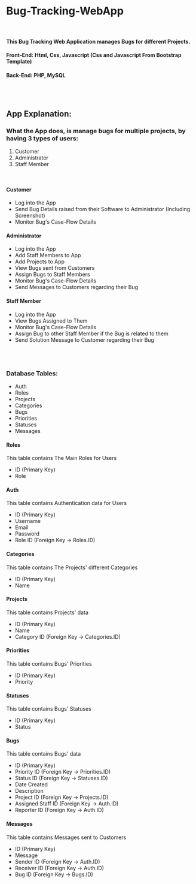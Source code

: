 # Bug-Tracking-WebApp

<br>

#### This Bug Tracking Web Application manages Bugs for different Projects.
#### Front-End: Html, Css, Javascript (Css and Javascript From Bootstrap Template)
#### Back-End: PHP, MySQL

<br>
<br>

## App Explanation:

### What the App does, is manage bugs for multiple projects, by having 3 types of users:
<ol>
    <li>Customer</li>
    <li>Administrator</li>
    <li>Staff Member</li>
</ol>

<br>

#### Customer
<ul>
	<li>Log into the App</li>
	<li>Send Bug Details raised from their Software to Administrator (Including Screenshot)</li>
	<li>Monitor Bug's Case-Flow Details</li>
</ul>

#### Administrator
<ul>
	<li>Log into the App</li>
	<li>Add Staff Members to App</li>
	<li>Add Projects to App</li>
	<li>View Bugs sent from Customers</li>
	<li>Assign Bugs to Staff Members</li>
	<li>Monitor Bug's Case-Flow Details</li>
	<li>Send Messages to Customers regarding their Bug</li>
</ul>

#### Staff Member
<ul>
	<li>Log into the App</li>
	<li>View Bugs Assigned to Them</li>
	<li>Monitor Bug's Case-Flow Details</li>
	<li>Assign Bug to other Staff Member if the Bug is related to them</li>
	<li>Send Solution Message to Customer regarding their Bug</li>
</ul>

<br>
<br>

### Database Tables:
<ul>
	<li>Auth</li>
	<li>Roles</li>
	<li>Projects</li>
	<li>Categories</li>
	<li>Bugs</li>
	<li>Priorities</li>
	<li>Statuses</li>
	<li>Messages</li>
</ul>

#### Roles
This table contains The Main Roles for Users
<ul>
	<li>ID (Primary Key)</li>
	<li>Role</li>
</ul>

#### Auth
This table contains Authentication data for Users
<ul>
	<li>ID (Primary Key)</li>
	<li>Username</li>
	<li>Email</li>
	<li>Password</li>
	<li>Role ID (Foreign Key -> Roles.ID)</li>
</ul>

#### Categories
This table contains The Projects' different Categories
<ul>
	<li>ID (Primary Key)</li>
	<li>Name</li>
</ul>

#### Projects
This table contains Projects' data
<ul>
	<li>ID (Primary Key)</li>
	<li>Name</li>
	<li>Category ID (Foreign Key -> Categories.ID)</li>
</ul>

#### Priorities
This table contains Bugs' Priorities
<ul>
	<li>ID (Primary Key)</li>
	<li>Priority</li>
</ul>

#### Statuses
This table contains Bugs' Statuses
<ul>
	<li>ID (Primary Key)</li>
	<li>Status</li>
</ul>

#### Bugs
This table contains Bugs' data
<ul>
	<li>ID (Primary Key)</li>
	<li>Priority ID (Foreign Key -> Priorities.ID)</li>
	<li>Status ID (Foreign Key -> Statuses.ID)</li>
	<li>Date Created</li>
	<li>Description</li>
	<li>Project ID (Foreign Key -> Projects.ID)</li>
	<li>Assigned Staff ID (Foreign Key -> Auth.ID)</li>
	<li>Reporter ID (Foreign Key -> Auth.ID)</li>
</ul>

#### Messages
This table contains Messages sent to Customers
<ul>
	<li>ID (Primary Key)</li>
	<li>Message</li>
	<li>Sender ID (Foreign Key -> Auth.ID)</li>
	<li>Receiver ID (Foreign Key -> Auth.ID)</li>
	<li>Bug ID (Foreign Key -> Bugs.ID)</li>
</ul>
